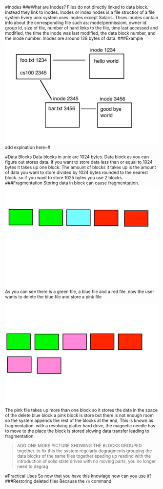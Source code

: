 #Inodes
###What are Inodes?
Files do not directly linked to data block. 
Instead they link to inodes.
Inodes or index nodes is a file structior of a file system 
Every unix system uses inodes except Solaris.
Thses inodes contain info about the corresponding file such as:
mode/permissioni,
owner id group id, 
size of file,
number of hard links to the file,
time last accessed and modified,
the time the inode was last modified,
the data block number,
and the inode number. 
Inodes are around 128 bytes of data.
###Example
![Alt text](pictures/inode_ex.jpg?raw=true)
add explnation here~!!

#Data Blocks
Data blocks in unix are 1024 bytes.
Data block as you can figure out stores data.
If you want to store data less than or equal to 1024 bytes it takes up one block.
The amount of blocks it takes up is the amount of data you want to store divided by 1024 bytes rounded to the nearest block.
so if you want to store 1025 bytes you use 2 blocks.
###Fragmentation
Storing data in block can cause fragmenttation. 
![Alt test](pictures/frag_1.jpg?raw=true)
As you can see there is a green file, a blue file and a red file. now the user wants to delete the blue file and store a pink file

![Alt test](pictures/frag_2.jpg?raw=true)
The pink file takes up more than one block so it stores the data 
in the space of the delete blue block a pink block is store but there is not enough room so the system appends the rest of the blocks at the end,
This is known as fragmentation.
with a revolving platter hard  drive, the magnetic needle has to move to the place the block is stored slowing data transfer leading to fragmentation.

> ADD ONE MORE PICTURE SHOWING THE BLOCKS GROUPED together.
to fix this the system regularly degragments grouping the data blocks of the same files together speding up readind
with the introduction of solid state drives with no moving parts, you no longer need to degrag

#Practical Uses
So now that you have this knowlage how can you use it?
###Restoring deleted files
Because the `rm` command 
